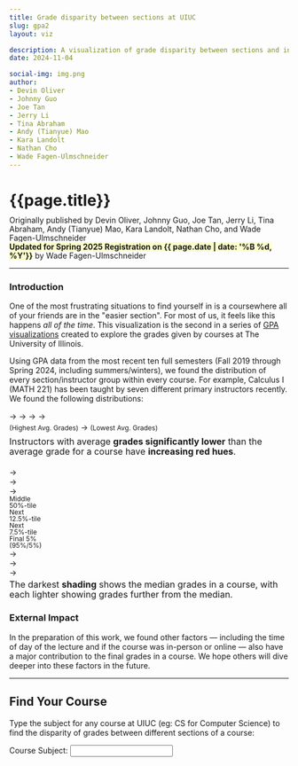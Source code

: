 ```yaml
---
title: Grade disparity between sections at UIUC
slug: gpa2
layout: viz

description: A visualization of grade disparity between sections and instructors at UIUC
date: 2024-11-04

social-img: img.png
author:
- Devin Oliver
- Johnny Guo
- Joe Tan
- Jerry Li
- Tina Abraham
- Andy (Tianyue) Mao
- Kara Landolt
- Nathan Cho
- Wade Fagen-Ulmschneider
---
```


<link href="css.css" rel="stylesheet">

<h1>{{page.title}}</h1>
<div style="font-size: 14px; margin-top: -8px; line-height: 16px;">
  Originally published by Devin Oliver, Johnny Guo, Joe Tan, Jerry Li, Tina Abraham, Andy (Tianyue) Mao, Kara Landolt, Nathan Cho, and Wade Fagen-Ulmschneider<br>
  <b style="background-color: hsla(63, 100%, 90%, 1);">Updated for Spring 2025 Registration on {{ page.date | date: '%B %d, %Y'}}</b> by Wade Fagen-Ulmschneider
</div>


<hr>


### Introduction

One of the most frustrating situations to find yourself in is a coursewhere all of your friends are in the &quot;easier section&quot;.  For most of us, it feels like this happens <i>all of the time</i>.   This visualization is the second in a series of <a href="https://waf.cs.illinois.edu/discovery/gpa/">GPA visualizations</a> created to explore the grades given by courses at The University of Illinois.

Using GPA data from the most recent ten full semesters (Fall 2019 through Spring 2024,
including summers/winters), we found the distribution of every section/instructor group
within every course.  For example, Calculus I (MATH 221) has been taught by
seven different primary instructors recently.  We found the following distributions:

<div id="chart_math221"></div>

<div class="row">
  <div class="col-md-6 col-12 text-center" style="line-height: 140%; margin-bottom: 20px;">
    <div>
      <span class="cs205_legend b1"></span> &rarr;
      <span class="cs205_legend p1"></span> &rarr;
      <span class="cs205_legend pr1"></span> &rarr;
      <span class="cs205_legend rp1"></span> &rarr;
      <span class="cs205_legend r1"></span>
    </div>
    <div>
      <span style="font-size: 12px;">(Highest Avg. Grades)</span>
      &rarr;
      <span style="font-size: 12px;">(Lowest Avg. Grades)</span>
    </div>
    <div style="margin-top: 7px; line-height: 110%; font-size: 16px;">
      Instructors with average <b>grades significantly lower</b> than the
      average grade for a course have <b>increasing red hues</b>.
    </div>
  </div>
  <div class="col-md-6 col-12 text-center" style="margin-bottom: 20px;">
    <div class="row">
      <div class="col-2"><span class="cs205_legend b1"></span></div>
      <div class="col-1">&rarr;</div>
      <div class="col-2"><span class="cs205_legend b2"></span></div>
      <div class="col-1">&rarr;</div>
      <div class="col-2"><span class="cs205_legend b3"></span></div>
      <div class="col-1">&rarr;</div>
      <div class="col-2"><span class="cs205_legend b4"></span></div>
    </div>
    <div class="row" style="font-size: 12px; line-height: 100%;">
      <div class="col-2">Middle<br>50%-tile</div>
      <div class="col-1"></div>
      <div class="col-2">Next<br>12.5%-tile</div>
      <div class="col-1"></div>
      <div class="col-2">Next<br>7.5%-tile</div>
      <div class="col-1"></div>
      <div class="col-2">Final 5%<br>(95%/5%)</div>
    </div>
    <div class="row">
      <div class="col-2"><span class="cs205_legend r1"></span></div>
      <div class="col-1">&rarr;</div>
      <div class="col-2"><span class="cs205_legend r2"></span></div>
      <div class="col-1">&rarr;</div>
      <div class="col-2"><span class="cs205_legend r3"></span></div>
      <div class="col-1">&rarr;</div>
      <div class="col-2"><span class="cs205_legend r4"></span></div>
    </div>
    <div style="line-height: 110%; margin-top: 5px; font-size: 16px;">
      The darkest <b>shading</b> shows the median grades in a course, with each
      lighter showing grades further from the median.
    </div>
  </div>
</div>


<h3>External Impact</h3>
<p>
  In the preparation of this work, we found other factors &mdash; including the time of day of the lecture and
  if the course was in-person or online &mdash; also have a major contribution to the final grades in a
  course.  We hope others will dive deeper into these factors in the future.
</p>

<hr>

<h2 id="findCourse">Find Your Course</h2>
<p>
  Type the subject for any course at UIUC (eg: CS for Computer Science) to
  find the disparity of grades between different sections of a course:
</p>
<div id="checkboxes" class="cs205checkbox">
  <label for="tags">Course Subject: </label>
  <input id="tags">
</div>

<!--
<a href="https://courses.illinois.edu/schedule/2019/fall/STAT/107">
  <div style="color: black; background-color: hsla(204, 100%, 90%, 1); margin-bottom: 15px; display: block; text-align: center; border: solid 1px black; margin-left: 40px; margin-right: 40px; padding: 2px;">
    Interested in Data Science? Try the new math gened: <b>Data Science Discovery</b> (STAT 107)
    <div style="margin-top: 0px; font-size: 12px;">
      Co-taught and created by the professor of this visualization -- no prereqs!
    </div>
  </div>
</a>
-->

<div id="chart"></div>

<div style="text-align: center; display: none;" id="findCourseButton">
  <a href="#findCourse" style="padding: 5px 30px; border: solid 1px #666; border-radius: 10px; color: #222;">Find Another Course</a>
</div>

<div class="row"><div class="col-6" id="sizer"></div></div>

<style>.social-hide { display: none; }</style>
<img class="social-hide" itemprop="image" src="http://waf.cs.illinois.edu/discovery/grade_disparity_between_sections_at_uiuc/web/ss_social.png">



<script src="https://code.jquery.com/jquery-3.1.1.js" integrity="sha256-16cdPddA6VdVInumRGo6IbivbERE8p7CQR3HzTBuELA=" crossorigin="anonymous"></script>
<script src="https://d3js.org/d3.v4.min.js" crossorigin="anonymous"></script>
<script src="https://cdnjs.cloudflare.com/ajax/libs/lodash.js/4.17.4/lodash.min.js" crossorigin="anonymous"></script>
<script src="src/d3-tip-iphone.js"></script>

<script src="https://code.jquery.com/ui/1.12.1/jquery-ui.min.js" integrity="sha256-VazP97ZCwtekAsvgPBSUwPFKdrwD3unUfSGVYrahUqU=" crossorigin="anonymous"></script>
<link rel="stylesheet" href="https://code.jquery.com/ui/1.12.1/themes/base/jquery-ui.css">

<script src="src/vis.js?v=4"></script>

